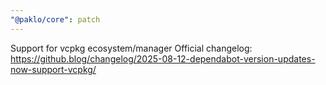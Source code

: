 ```yaml
---
"@paklo/core": patch
---
```


Support for vcpkg ecosystem/manager
Official changelog: https://github.blog/changelog/2025-08-12-dependabot-version-updates-now-support-vcpkg/

